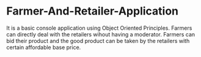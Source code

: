 # Farmer-And-Retailer-Application

It is a basic console application using Object Oriented Principles.
Farmers can directly deal with the retailers wihout having a moderator.
Farmers can bid their product and the good product can be taken by the retailers with certain affordable base price.
